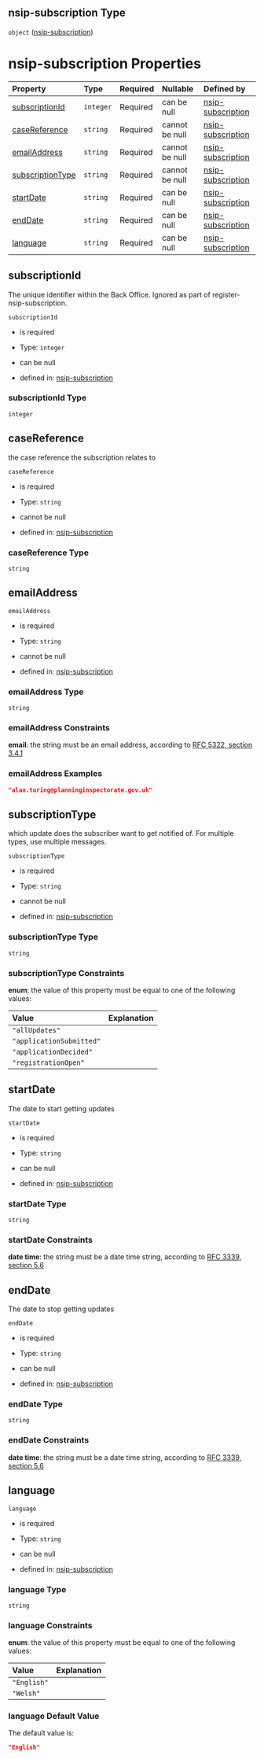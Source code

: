## nsip-subscription Type

`object` ([nsip-subscription](nsip-subscription.md))

# nsip-subscription Properties

| Property                              | Type      | Required | Nullable       | Defined by                                                                                                                         |
| :------------------------------------ | :-------- | :------- | :------------- | :--------------------------------------------------------------------------------------------------------------------------------- |
| [subscriptionId](#subscriptionid)     | `integer` | Required | can be null    | [nsip-subscription](nsip-subscription-properties-subscriptionid.md "nsip-subscription.schema.json#/properties/subscriptionId")     |
| [caseReference](#casereference)       | `string`  | Required | cannot be null | [nsip-subscription](nsip-subscription-properties-casereference.md "nsip-subscription.schema.json#/properties/caseReference")       |
| [emailAddress](#emailaddress)         | `string`  | Required | cannot be null | [nsip-subscription](nsip-subscription-properties-emailaddress.md "nsip-subscription.schema.json#/properties/emailAddress")         |
| [subscriptionType](#subscriptiontype) | `string`  | Required | cannot be null | [nsip-subscription](nsip-subscription-properties-subscriptiontype.md "nsip-subscription.schema.json#/properties/subscriptionType") |
| [startDate](#startdate)               | `string`  | Required | can be null    | [nsip-subscription](nsip-subscription-properties-startdate.md "nsip-subscription.schema.json#/properties/startDate")               |
| [endDate](#enddate)                   | `string`  | Required | can be null    | [nsip-subscription](nsip-subscription-properties-enddate.md "nsip-subscription.schema.json#/properties/endDate")                   |
| [language](#language)                 | `string`  | Required | can be null    | [nsip-subscription](nsip-subscription-properties-language.md "nsip-subscription.schema.json#/properties/language")                 |

## subscriptionId

The unique identifier within the Back Office. Ignored as part of register-nsip-subscription.

`subscriptionId`

*   is required

*   Type: `integer`

*   can be null

*   defined in: [nsip-subscription](nsip-subscription-properties-subscriptionid.md "nsip-subscription.schema.json#/properties/subscriptionId")

### subscriptionId Type

`integer`

## caseReference

the case reference the subscription relates to

`caseReference`

*   is required

*   Type: `string`

*   cannot be null

*   defined in: [nsip-subscription](nsip-subscription-properties-casereference.md "nsip-subscription.schema.json#/properties/caseReference")

### caseReference Type

`string`

## emailAddress



`emailAddress`

*   is required

*   Type: `string`

*   cannot be null

*   defined in: [nsip-subscription](nsip-subscription-properties-emailaddress.md "nsip-subscription.schema.json#/properties/emailAddress")

### emailAddress Type

`string`

### emailAddress Constraints

**email**: the string must be an email address, according to [RFC 5322, section 3.4.1](https://tools.ietf.org/html/rfc5322 "check the specification")

### emailAddress Examples

```json
"alan.turing@planninginspectorate.gov.uk"
```

## subscriptionType

which update does the subscriber want to get notified of. For multiple types, use multiple messages.

`subscriptionType`

*   is required

*   Type: `string`

*   cannot be null

*   defined in: [nsip-subscription](nsip-subscription-properties-subscriptiontype.md "nsip-subscription.schema.json#/properties/subscriptionType")

### subscriptionType Type

`string`

### subscriptionType Constraints

**enum**: the value of this property must be equal to one of the following values:

| Value                    | Explanation |
| :----------------------- | :---------- |
| `"allUpdates"`           |             |
| `"applicationSubmitted"` |             |
| `"applicationDecided"`   |             |
| `"registrationOpen"`     |             |

## startDate

The date to start getting updates

`startDate`

*   is required

*   Type: `string`

*   can be null

*   defined in: [nsip-subscription](nsip-subscription-properties-startdate.md "nsip-subscription.schema.json#/properties/startDate")

### startDate Type

`string`

### startDate Constraints

**date time**: the string must be a date time string, according to [RFC 3339, section 5.6](https://tools.ietf.org/html/rfc3339 "check the specification")

## endDate

The date to stop getting updates

`endDate`

*   is required

*   Type: `string`

*   can be null

*   defined in: [nsip-subscription](nsip-subscription-properties-enddate.md "nsip-subscription.schema.json#/properties/endDate")

### endDate Type

`string`

### endDate Constraints

**date time**: the string must be a date time string, according to [RFC 3339, section 5.6](https://tools.ietf.org/html/rfc3339 "check the specification")

## language



`language`

*   is required

*   Type: `string`

*   can be null

*   defined in: [nsip-subscription](nsip-subscription-properties-language.md "nsip-subscription.schema.json#/properties/language")

### language Type

`string`

### language Constraints

**enum**: the value of this property must be equal to one of the following values:

| Value       | Explanation |
| :---------- | :---------- |
| `"English"` |             |
| `"Welsh"`   |             |

### language Default Value

The default value is:

```json
"English"
```
